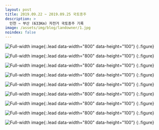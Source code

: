 ```yaml
---
layout: post
title: 2019.09.22 ~ 2019.09.25 국토종주
description: >
  인천 ~ 부산 (633Km) 자전거 국토종주 기록
image: /assets/img/blog/landowner/1.jpg
noindex: false
---
```


![Full-width image](/assets/img/blog/landowner/2.jpg){:.lead data-width="800" data-height="100"}
{:.figure}

![Full-width image](/assets/img/blog/landowner/3.jpg){:.lead data-width="800" data-height="100"}
{:.figure}

![Full-width image](/assets/img/blog/landowner/4.jpg){:.lead data-width="800" data-height="100"}
{:.figure}

![Full-width image](/assets/img/blog/landowner/5.jpg){:.lead data-width="800" data-height="100"}
{:.figure}

![Full-width image](/assets/img/blog/landowner/6.jpg){:.lead data-width="800" data-height="100"}
{:.figure}

![Full-width image](/assets/img/blog/landowner/7.jpg){:.lead data-width="800" data-height="100"}
{:.figure}

![Full-width image](/assets/img/blog/landowner/8.jpg){:.lead data-width="800" data-height="100"}
{:.figure}

![Full-width image](/assets/img/blog/landowner/9.jpg){:.lead data-width="800" data-height="100"}
{:.figure}

![Full-width image](/assets/img/blog/landowner/10.jpg){:.lead data-width="800" data-height="100"}
{:.figure}
